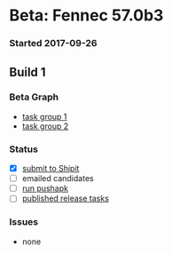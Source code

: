 # Beta: Fennec 57.0b3

### Started 2017-09-26

## Build 1


### Beta Graph
- [task group 1](https://tools.taskcluster.net/push-inspector/#/COlPp7SoTE6eoEKfxsHRVA)
- [task group 2](https://tools.taskcluster.net/push-inspector/#/QF64rqvVQY-1Pcl0sOCRAA)

### Status
- [x] [submit to Shipit](https://wiki.mozilla.org/Release:Release_Automation_on_Mercurial:Starting_a_Release#Submit_to_Ship_It)
- [ ] emailed candidates
- [ ] [run pushapk](https://github.com/mozilla/releasewarrior/blob/master/how-tos/fennec-temp-relpro.md#run-pushapk-manually)
- [ ] [published release tasks](https://wiki.mozilla.org/Release:Release_Automation_on_Mercurial:Updates_through_Shipping#Post-release_tasks)

### Issues
- none
